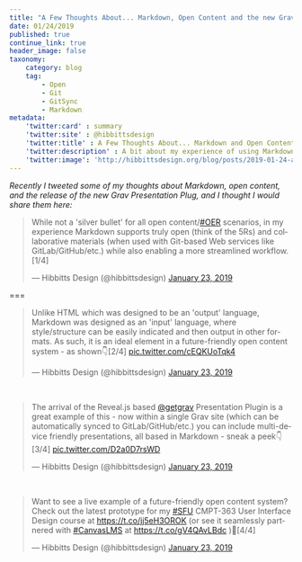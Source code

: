 ```yaml
---
title: "A Few Thoughts About... Markdown, Open Content and the new Grav Presentation Plugin"
date: 01/24/2019
published: true
continue_link: true
header_image: false
taxonomy:
    category: blog
    tag:
        - Open
        - Git
        - GitSync
        - Markdown
metadata:
    'twitter:card' : summary
    'twitter:site' : @hibbittsdesign
    'twitter:title' : A Few Thoughts About... Markdown and Open Content
    'twitter:description' : A bit about my experience of using Markdown, open content, and the release of the new Grav Presentation Plug.
    'twitter:image': 'http://hibbittsdesign.org/blog/posts/2019-01-24-a-few-thoughts-about-markdown-and-open-content/markdown-git-workflow.png'
---
```


_Recently I tweeted some of my thoughts about Markdown, open content, and the release of the new Grav Presentation Plug, and I thought I would share them here:_

<blockquote class="twitter-tweet" data-lang="en"><p lang="en" dir="ltr">While not a &#39;silver bullet&#39; for all open content/<a href="https://twitter.com/hashtag/OER?src=hash&amp;ref_src=twsrc%5Etfw">#OER</a> scenarios, in my experience Markdown supports truly open (think of the 5Rs) and collaborative materials (when used with Git-based Web services like GitLab/GitHub/etc.) while also enabling a more streamlined workflow. [1/4]</p>&mdash; Hibbitts Design (@hibbittsdesign) <a href="https://twitter.com/hibbittsdesign/status/1088136460530679808?ref_src=twsrc%5Etfw">January 23, 2019</a></blockquote>
<script async src="https://platform.twitter.com/widgets.js" charset="utf-8"></script>


===

<blockquote class="twitter-tweet" data-conversation="none" data-lang="en"><p lang="en" dir="ltr">Unlike HTML which was designed to be an &#39;output&#39; language, Markdown was designed as an &#39;input&#39; language, where style/structure can be easily indicated and then output in other formats. As such, it is an ideal element in a future-friendly open content system - as shown👇[2/4] <a href="https://t.co/cEQKUoTqk4">pic.twitter.com/cEQKUoTqk4</a></p>&mdash; Hibbitts Design (@hibbittsdesign) <a href="https://twitter.com/hibbittsdesign/status/1088136606551179264?ref_src=twsrc%5Etfw">January 23, 2019</a></blockquote>
<script async src="https://platform.twitter.com/widgets.js" charset="utf-8"></script>


<br>

<blockquote class="twitter-tweet" data-conversation="none" data-lang="en"><p lang="en" dir="ltr">The arrival of the Reveal.js based <a href="https://twitter.com/getgrav?ref_src=twsrc%5Etfw">@getgrav</a> Presentation Plugin is a great example of this - now within a single Grav site (which can be automatically synced to GitLab/GitHub/etc.) you can include multi-device friendly presentations, all based in Markdown - sneak a peek👇[3/4] <a href="https://t.co/D2a0D7rsWD">pic.twitter.com/D2a0D7rsWD</a></p>&mdash; Hibbitts Design (@hibbittsdesign) <a href="https://twitter.com/hibbittsdesign/status/1088136806661382144?ref_src=twsrc%5Etfw">January 23, 2019</a></blockquote>
<script async src="https://platform.twitter.com/widgets.js" charset="utf-8"></script>

<br>

<blockquote class="twitter-tweet" data-conversation="none" data-lang="en"><p lang="en" dir="ltr">Want to see a live example of a future-friendly open content system? Check out the latest prototype for my <a href="https://twitter.com/hashtag/SFU?src=hash&amp;ref_src=twsrc%5Etfw">#SFU</a> CMPT-363 User Interface Design course at <a href="https://t.co/jj5eH3OROK">https://t.co/jj5eH3OROK</a> (or see it seamlessly partnered with <a href="https://twitter.com/hashtag/CanvasLMS?src=hash&amp;ref_src=twsrc%5Etfw">#CanvasLMS</a> at <a href="https://t.co/gV4QAvLBdc">https://t.co/gV4QAvLBdc</a> )🚀[4/4]</p>&mdash; Hibbitts Design (@hibbittsdesign) <a href="https://twitter.com/hibbittsdesign/status/1088137512013357056?ref_src=twsrc%5Etfw">January 23, 2019</a></blockquote>
<script async src="https://platform.twitter.com/widgets.js" charset="utf-8"></script>
